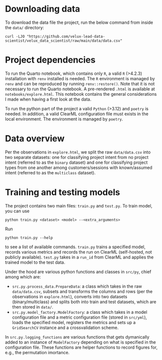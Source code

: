 # Downloading data
To download the data file the project, run the below command from inside the `data/` directory:
```
curl -LJO "https://github.com/velux-lead-data-scientist/velux_data_scientist/raw/main/data/data.csv"
```

# Project dependencies
To run the Quarto notebook, which contains only `R`, a valid `R` (>4.2.3) installation with `renv` installed is needed. The `R` environment is managed by `renv` and can be reproduced by running `renv::restore()`. Note that it is not necessary to run the Quarto notebook. A pre-rendered `.html` is available at `notebooks/explore.html`. This notebook contains the general considerations I made when having a first look at the data.

To run the python part of the project a valid `Python` (>3.12) and `poetry` is needed. In addition, a valid ClearML configuration file must exists in the local environment. The environment is managed by `poetry`. 

# Data overview
Per the observations in `explore.html`, we split the raw `data/data.csv` into two separate datasets: one for classifying project intent from no project intent (referred to as the `binary` dataset) and one for classifying project types from one another among customers/sessions with known/assumed intent (referred to as the `multiclass` dataset).

# Training and testing models
The project contains two main files: `train.py` and `test.py`. To train model, you can use
```
python train.py <dataset> <model> --<extra_arguments>
```
Run
```
python train.py --help
```
to see a list of available commands. `train.py` trains a specified model, records various metrics and records the run on ClearML (self-hosted, not publicly available). `test.py` takes in a `run_id` from ClearML and applies the trained model to the test data.

Under the hood are various python functions and classes in `src/py`, chief among which are:

-   `src.py.process_data.PrepareData`: a class which takes in the raw `data/data.csv`, subsets and transforms the columns and rows (per the observations in `explore.html`), converts into two datasets (binary/multiclass) and splits both into train and test datasets, which are then stored in `data/`.
-   `src.py.model_factory.ModelFactory`: a class which takes in a model configuration file and a metric configuration file (stored in `src/yml`), loads the specified model, registers the metrics and sets up a `GridSearchCV` instance and a crossvalidation scheme.

In `src.py.logging_functions` are various functions that gets dymanically added to an instance of `ModelFactory` depending on what is specified in the configuration file. These functions are helper functions to record figures for, e.g., the permutation imortance.